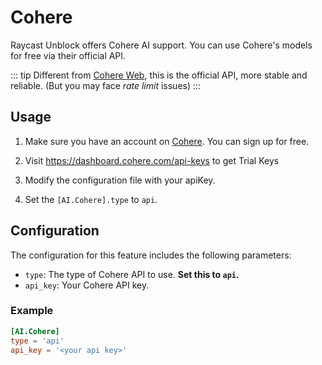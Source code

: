 # Cohere <Badge type="tip" text="^0.5.0-beta.0" />

Raycast Unblock offers Cohere AI support. You can use Cohere's models for free via their official API.

::: tip
Different from [Cohere Web](./cohere-web), this is the official API, more stable and reliable. (But you may face *rate limit* issues)
:::

## Usage

1. Make sure you have an account on
[Cohere](https://dashboard.cohere.com). You can sign up for free.

2. Visit https://dashboard.cohere.com/api-keys to get Trial Keys

3. Modify the configuration file with your apiKey.

4. Set the `[AI.Cohere].type` to `api`.

## Configuration

The configuration for this feature includes the following parameters:

- `type`: The type of Cohere API to use. **Set this to `api`.**
- `api_key`: Your Cohere API key.

### Example

```toml
[AI.Cohere]
type = 'api'
api_key = '<your api key>'
```
